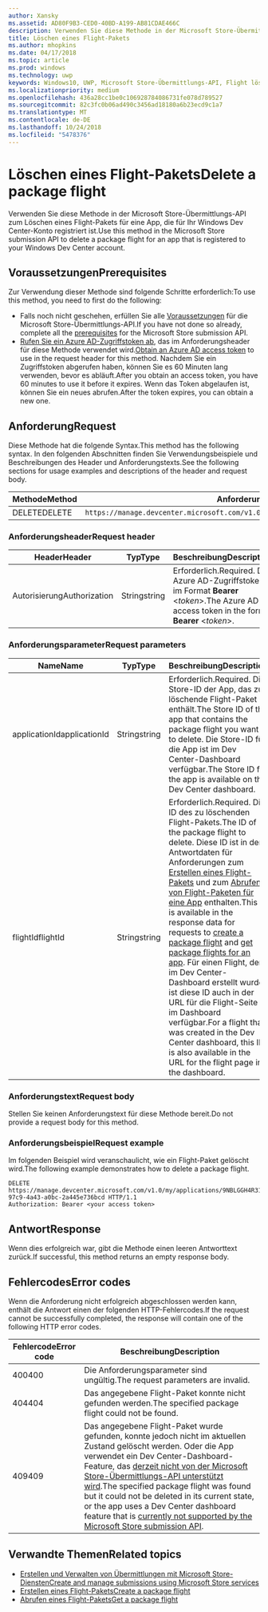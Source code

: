 ```yaml
---
author: Xansky
ms.assetid: AD80F9B3-CED0-40BD-A199-AB81CDAE466C
description: Verwenden Sie diese Methode in der Microsoft Store-Übermittlungs-API zum Löschen eines Flight-Pakets für eine App, die für Ihr Windows Dev Center-Konto registriert ist.
title: Löschen eines Flight-Pakets
ms.author: mhopkins
ms.date: 04/17/2018
ms.topic: article
ms.prod: windows
ms.technology: uwp
keywords: Windows10, UWP, Microsoft Store-Übermittlungs-API, Flight löschen
ms.localizationpriority: medium
ms.openlocfilehash: 436a28cc1be0c106928784086731fe078d789527
ms.sourcegitcommit: 82c3fc0b06ad490c3456ad18180a6b23ecd9c1a7
ms.translationtype: MT
ms.contentlocale: de-DE
ms.lasthandoff: 10/24/2018
ms.locfileid: "5478376"
---
```

# <a name="delete-a-package-flight"></a><span data-ttu-id="0afce-104">Löschen eines Flight-Pakets</span><span class="sxs-lookup"><span data-stu-id="0afce-104">Delete a package flight</span></span>

<span data-ttu-id="0afce-105">Verwenden Sie diese Methode in der Microsoft Store-Übermittlungs-API zum Löschen eines Flight-Pakets für eine App, die für Ihr Windows Dev Center-Konto registriert ist.</span><span class="sxs-lookup"><span data-stu-id="0afce-105">Use this method in the Microsoft Store submission API to delete a package flight for an app that is registered to your Windows Dev Center account.</span></span>


## <a name="prerequisites"></a><span data-ttu-id="0afce-106">Voraussetzungen</span><span class="sxs-lookup"><span data-stu-id="0afce-106">Prerequisites</span></span>

<span data-ttu-id="0afce-107">Zur Verwendung dieser Methode sind folgende Schritte erforderlich:</span><span class="sxs-lookup"><span data-stu-id="0afce-107">To use this method, you need to first do the following:</span></span>

* <span data-ttu-id="0afce-108">Falls noch nicht geschehen, erfüllen Sie alle [Voraussetzungen](create-and-manage-submissions-using-windows-store-services.md#prerequisites) für die Microsoft Store-Übermittlungs-API.</span><span class="sxs-lookup"><span data-stu-id="0afce-108">If you have not done so already, complete all the [prerequisites](create-and-manage-submissions-using-windows-store-services.md#prerequisites) for the Microsoft Store submission API.</span></span>
* <span data-ttu-id="0afce-109">[Rufen Sie ein Azure AD-Zugriffstoken ab](create-and-manage-submissions-using-windows-store-services.md#obtain-an-azure-ad-access-token), das im Anforderungsheader für diese Methode verwendet wird.</span><span class="sxs-lookup"><span data-stu-id="0afce-109">[Obtain an Azure AD access token](create-and-manage-submissions-using-windows-store-services.md#obtain-an-azure-ad-access-token) to use in the request header for this method.</span></span> <span data-ttu-id="0afce-110">Nachdem Sie ein Zugriffstoken abgerufen haben, können Sie es 60 Minuten lang verwenden, bevor es abläuft.</span><span class="sxs-lookup"><span data-stu-id="0afce-110">After you obtain an access token, you have 60 minutes to use it before it expires.</span></span> <span data-ttu-id="0afce-111">Wenn das Token abgelaufen ist, können Sie ein neues abrufen.</span><span class="sxs-lookup"><span data-stu-id="0afce-111">After the token expires, you can obtain a new one.</span></span>

## <a name="request"></a><span data-ttu-id="0afce-112">Anforderung</span><span class="sxs-lookup"><span data-stu-id="0afce-112">Request</span></span>

<span data-ttu-id="0afce-113">Diese Methode hat die folgende Syntax.</span><span class="sxs-lookup"><span data-stu-id="0afce-113">This method has the following syntax.</span></span> <span data-ttu-id="0afce-114">In den folgenden Abschnitten finden Sie Verwendungsbeispiele und Beschreibungen des Header und Anforderungstexts.</span><span class="sxs-lookup"><span data-stu-id="0afce-114">See the following sections for usage examples and descriptions of the header and request body.</span></span>

| <span data-ttu-id="0afce-115">Methode</span><span class="sxs-lookup"><span data-stu-id="0afce-115">Method</span></span> | <span data-ttu-id="0afce-116">Anforderungs-URI</span><span class="sxs-lookup"><span data-stu-id="0afce-116">Request URI</span></span>                                                      |
|--------|------------------------------------------------------------------|
| <span data-ttu-id="0afce-117">DELETE</span><span class="sxs-lookup"><span data-stu-id="0afce-117">DELETE</span></span>    | ```https://manage.devcenter.microsoft.com/v1.0/my/applications/{applicationId}/flights/{flightId}``` |


### <a name="request-header"></a><span data-ttu-id="0afce-118">Anforderungsheader</span><span class="sxs-lookup"><span data-stu-id="0afce-118">Request header</span></span>

| <span data-ttu-id="0afce-119">Header</span><span class="sxs-lookup"><span data-stu-id="0afce-119">Header</span></span>        | <span data-ttu-id="0afce-120">Typ</span><span class="sxs-lookup"><span data-stu-id="0afce-120">Type</span></span>   | <span data-ttu-id="0afce-121">Beschreibung</span><span class="sxs-lookup"><span data-stu-id="0afce-121">Description</span></span>                                                                 |
|---------------|--------|-----------------------------------------------------------------------------|
| <span data-ttu-id="0afce-122">Autorisierung</span><span class="sxs-lookup"><span data-stu-id="0afce-122">Authorization</span></span> | <span data-ttu-id="0afce-123">String</span><span class="sxs-lookup"><span data-stu-id="0afce-123">string</span></span> | <span data-ttu-id="0afce-124">Erforderlich.</span><span class="sxs-lookup"><span data-stu-id="0afce-124">Required.</span></span> <span data-ttu-id="0afce-125">Das Azure AD-Zugriffstoken im Format **Bearer** &lt;*token*&gt;.</span><span class="sxs-lookup"><span data-stu-id="0afce-125">The Azure AD access token in the form **Bearer** &lt;*token*&gt;.</span></span> |


### <a name="request-parameters"></a><span data-ttu-id="0afce-126">Anforderungsparameter</span><span class="sxs-lookup"><span data-stu-id="0afce-126">Request parameters</span></span>

| <span data-ttu-id="0afce-127">Name</span><span class="sxs-lookup"><span data-stu-id="0afce-127">Name</span></span>        | <span data-ttu-id="0afce-128">Typ</span><span class="sxs-lookup"><span data-stu-id="0afce-128">Type</span></span>   | <span data-ttu-id="0afce-129">Beschreibung</span><span class="sxs-lookup"><span data-stu-id="0afce-129">Description</span></span>                                                                 |
|---------------|--------|-----------------------------------------------------------------------------|
| <span data-ttu-id="0afce-130">applicationId</span><span class="sxs-lookup"><span data-stu-id="0afce-130">applicationId</span></span> | <span data-ttu-id="0afce-131">String</span><span class="sxs-lookup"><span data-stu-id="0afce-131">string</span></span> | <span data-ttu-id="0afce-132">Erforderlich.</span><span class="sxs-lookup"><span data-stu-id="0afce-132">Required.</span></span> <span data-ttu-id="0afce-133">Die Store-ID der App, das zu löschende Flight-Paket enthält.</span><span class="sxs-lookup"><span data-stu-id="0afce-133">The Store ID of the app that contains the package flight you want to delete.</span></span> <span data-ttu-id="0afce-134">Die Store-ID für die App ist im Dev Center-Dashboard verfügbar.</span><span class="sxs-lookup"><span data-stu-id="0afce-134">The Store ID for the app is available on the Dev Center dashboard.</span></span>  |
| <span data-ttu-id="0afce-135">flightId</span><span class="sxs-lookup"><span data-stu-id="0afce-135">flightId</span></span> | <span data-ttu-id="0afce-136">String</span><span class="sxs-lookup"><span data-stu-id="0afce-136">string</span></span> | <span data-ttu-id="0afce-137">Erforderlich.</span><span class="sxs-lookup"><span data-stu-id="0afce-137">Required.</span></span> <span data-ttu-id="0afce-138">Die ID des zu löschenden Flight-Pakets.</span><span class="sxs-lookup"><span data-stu-id="0afce-138">The ID of the package flight to delete.</span></span> <span data-ttu-id="0afce-139">Diese ID ist in den Antwortdaten für Anforderungen zum [Erstellen eines Flight-Pakets](create-a-flight.md) und zum [Abrufen von Flight-Paketen für eine App](get-flights-for-an-app.md) enthalten.</span><span class="sxs-lookup"><span data-stu-id="0afce-139">This ID is available in the response data for requests to [create a package flight](create-a-flight.md) and [get package flights for an app](get-flights-for-an-app.md).</span></span> <span data-ttu-id="0afce-140">Für einen Flight, der im Dev Center-Dashboard erstellt wurde, ist diese ID auch in der URL für die Flight-Seite im Dashboard verfügbar.</span><span class="sxs-lookup"><span data-stu-id="0afce-140">For a flight that was created in the Dev Center dashboard, this ID is also available in the URL for the flight page in the dashboard.</span></span>  |


### <a name="request-body"></a><span data-ttu-id="0afce-141">Anforderungstext</span><span class="sxs-lookup"><span data-stu-id="0afce-141">Request body</span></span>

<span data-ttu-id="0afce-142">Stellen Sie keinen Anforderungstext für diese Methode bereit.</span><span class="sxs-lookup"><span data-stu-id="0afce-142">Do not provide a request body for this method.</span></span>


### <a name="request-example"></a><span data-ttu-id="0afce-143">Anforderungsbeispiel</span><span class="sxs-lookup"><span data-stu-id="0afce-143">Request example</span></span>

<span data-ttu-id="0afce-144">Im folgenden Beispiel wird veranschaulicht, wie ein Flight-Paket gelöscht wird.</span><span class="sxs-lookup"><span data-stu-id="0afce-144">The following example demonstrates how to delete a package flight.</span></span>

```
DELETE https://manage.devcenter.microsoft.com/v1.0/my/applications/9NBLGGH4R315/flights/43e448df-97c9-4a43-a0bc-2a445e736bcd HTTP/1.1
Authorization: Bearer <your access token>
```

## <a name="response"></a><span data-ttu-id="0afce-145">Antwort</span><span class="sxs-lookup"><span data-stu-id="0afce-145">Response</span></span>

<span data-ttu-id="0afce-146">Wenn dies erfolgreich war, gibt die Methode einen leeren Antworttext zurück.</span><span class="sxs-lookup"><span data-stu-id="0afce-146">If successful, this method returns an empty response body.</span></span>

## <a name="error-codes"></a><span data-ttu-id="0afce-147">Fehlercodes</span><span class="sxs-lookup"><span data-stu-id="0afce-147">Error codes</span></span>

<span data-ttu-id="0afce-148">Wenn die Anforderung nicht erfolgreich abgeschlossen werden kann, enthält die Antwort einen der folgenden HTTP-Fehlercodes.</span><span class="sxs-lookup"><span data-stu-id="0afce-148">If the request cannot be successfully completed, the response will contain one of the following HTTP error codes.</span></span>

| <span data-ttu-id="0afce-149">Fehlercode</span><span class="sxs-lookup"><span data-stu-id="0afce-149">Error code</span></span> |  <span data-ttu-id="0afce-150">Beschreibung</span><span class="sxs-lookup"><span data-stu-id="0afce-150">Description</span></span>                                                                                                                                                                           |
|--------|------------------|
| <span data-ttu-id="0afce-151">400</span><span class="sxs-lookup"><span data-stu-id="0afce-151">400</span></span>  | <span data-ttu-id="0afce-152">Die Anforderungsparameter sind ungültig.</span><span class="sxs-lookup"><span data-stu-id="0afce-152">The request parameters are invalid.</span></span> |
| <span data-ttu-id="0afce-153">404</span><span class="sxs-lookup"><span data-stu-id="0afce-153">404</span></span>  | <span data-ttu-id="0afce-154">Das angegebene Flight-Paket konnte nicht gefunden werden.</span><span class="sxs-lookup"><span data-stu-id="0afce-154">The specified package flight could not be found.</span></span>  |
| <span data-ttu-id="0afce-155">409</span><span class="sxs-lookup"><span data-stu-id="0afce-155">409</span></span>  | <span data-ttu-id="0afce-156">Das angegebene Flight-Paket wurde gefunden, konnte jedoch nicht im aktuellen Zustand gelöscht werden. Oder die App verwendet ein Dev Center-Dashboard-Feature, das [derzeit nicht von der Microsoft Store-Übermittlungs-API unterstützt wird](create-and-manage-submissions-using-windows-store-services.md#not_supported).</span><span class="sxs-lookup"><span data-stu-id="0afce-156">The specified package flight was found but it could not be deleted in its current state, or the app uses a Dev Center dashboard feature that is [currently not supported by the Microsoft Store submission API](create-and-manage-submissions-using-windows-store-services.md#not_supported).</span></span> |   


## <a name="related-topics"></a><span data-ttu-id="0afce-157">Verwandte Themen</span><span class="sxs-lookup"><span data-stu-id="0afce-157">Related topics</span></span>

* [<span data-ttu-id="0afce-158">Erstellen und Verwalten von Übermittlungen mit Microsoft Store-Diensten</span><span class="sxs-lookup"><span data-stu-id="0afce-158">Create and manage submissions using Microsoft Store services</span></span>](create-and-manage-submissions-using-windows-store-services.md)
* [<span data-ttu-id="0afce-159">Erstellen eines Flight-Pakets</span><span class="sxs-lookup"><span data-stu-id="0afce-159">Create a package flight</span></span>](create-a-flight.md)
* [<span data-ttu-id="0afce-160">Abrufen eines Flight-Pakets</span><span class="sxs-lookup"><span data-stu-id="0afce-160">Get a package flight</span></span>](get-a-flight.md)
